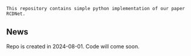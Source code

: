 `This repository contains simple python implementation of our paper RCDNet.`
## News
Repo is created in 2024-08-01. Code will come soon.
